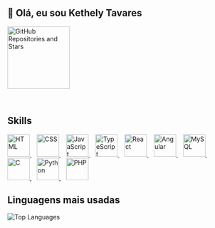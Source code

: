## 👋 Olá, eu sou Kethely Tavares

<img 
  src="https://github-readme-stats.vercel.app/api?username=KethelyTS&show_icons=true&theme=default&hide_title=true&count_private=true"
  alt="GitHub Repositories and Stars" 
  height="140" 
  style="margin-bottom: 30px;" 
/>

## Skills

<p align="left">
  <a href="https://developer.mozilla.org/en-US/docs/Web/HTML" title="HTML">
    <img src="https://cdn.jsdelivr.net/gh/devicons/devicon/icons/html5/html5-original.svg" alt="HTML" width="50" height="50"/>
  </a>&nbsp;&nbsp;
  <a href="https://developer.mozilla.org/en-US/docs/Web/CSS" title="CSS">
    <img src="https://cdn.jsdelivr.net/gh/devicons/devicon/icons/css3/css3-original.svg" alt="CSS" width="50" height="50"/>
  </a>&nbsp;&nbsp;
  <a href="https://developer.mozilla.org/en-US/docs/Web/JavaScript" title="JavaScript">
    <img src="https://cdn.jsdelivr.net/gh/devicons/devicon/icons/javascript/javascript-original.svg" alt="JavaScript" width="50" height="50"/>
  </a>&nbsp;&nbsp;
  <a href="https://www.typescriptlang.org/" title="TypeScript">
    <img src="https://cdn.jsdelivr.net/gh/devicons/devicon/icons/typescript/typescript-original.svg" alt="TypeScript" width="50" height="50"/>
  </a>&nbsp;&nbsp;
  <a href="https://reactjs.org/" title="React">
    <img src="https://cdn.jsdelivr.net/gh/devicons/devicon/icons/react/react-original.svg" alt="React" width="50" height="50"/>
  </a>&nbsp;&nbsp;
  <a href="https://angular.io/" title="Angular">
    <img src="https://cdn.jsdelivr.net/gh/devicons/devicon/icons/angularjs/angularjs-original.svg" alt="Angular" width="50" height="50"/>
  </a>&nbsp;&nbsp;
  <a href="https://www.mysql.com/" title="MySQL">
    <img src="https://cdn.jsdelivr.net/gh/devicons/devicon/icons/mysql/mysql-original.svg" alt="MySQL" width="50" height="50"/>
  </a>&nbsp;&nbsp;
  <a href="https://en.wikipedia.org/wiki/C_(programming_language)" title="C">
    <img src="https://cdn.jsdelivr.net/gh/devicons/devicon/icons/c/c-original.svg" alt="C" width="50" height="50"/>
  </a>&nbsp;&nbsp;
  <a href="https://www.python.org/" title="Python">
    <img src="https://cdn.jsdelivr.net/gh/devicons/devicon/icons/python/python-original.svg" alt="Python" width="50" height="50"/>
  </a>&nbsp;&nbsp;
  <a href="https://www.php.net/" title="PHP">
    <img src="https://cdn.jsdelivr.net/gh/devicons/devicon/icons/php/php-original.svg" alt="PHP" width="50" height="50"/>
  </a>
</p>

## Linguagens mais usadas
<p align="left">
  <img 
    src="https://github-readme-stats.vercel.app/api/top-langs/?username=KethelyTS&layout=compact&theme=default&langs_count=10&hide_title=true&cache_seconds=3600"
    alt="Top Languages" 
  />
</p>

